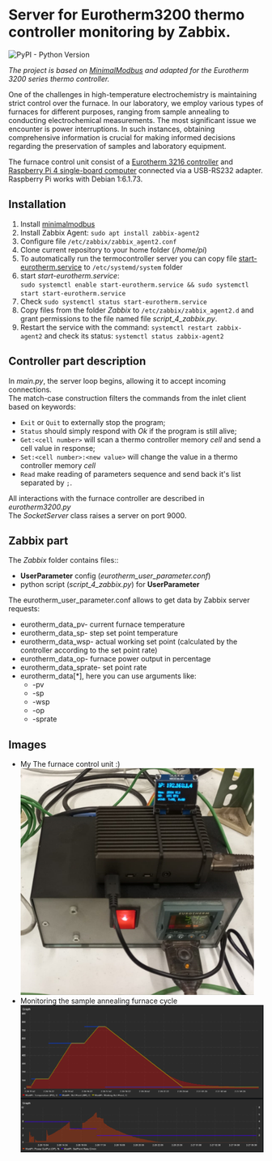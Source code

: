 # Server for Eurotherm3200 thermo controller monitoring by Zabbix.

![PyPI - Python Version](https://img.shields.io/pypi/pyversions/unmixer)


*The project is based on [MinimalModbus](https://github.com/SarathM1/modbus.git) and adapted for 
the Eurotherm 3200 series thermo controller.*

One of the challenges in high-temperature electrochemistry is maintaining strict 
control over the furnace. In our laboratory, we employ various types of furnaces 
for different purposes, ranging from sample annealing to conducting electrochemical 
measurements. The most significant issue we encounter is power interruptions. In such 
instances, obtaining comprehensive information is crucial for making informed 
decisions regarding the preservation of samples and laboratory equipment.

The furnace control unit consist of a [Eurotherm 3216 controller](https://www.eurotherm.com/products/temperature-controllers/single-loop-temperature-controllers/3200-temperature-process-controller/) 
and [Raspberry Pi 4 single-board computer](https://www.raspberrypi.com/products/raspberry-pi-4-model-b/) 
connected via a USB-RS232 adapter. Raspberry Pi works with Debian 1:6.1.73.


## Installation

1. Install [minimalmodbus](https://minimalmodbus.readthedocs.io/en/stable/installation.html)
2. Install Zabbix Agent: ```sudo apt install zabbix-agent2```
3. Configure file ```/etc/zabbix/zabbix_agent2.conf```
4. Clone current repository to your home folder (*/home/pi*)
5. To automatically run the termocontroller server you can copy file 
[start-eurotherm.service](systemctl/start-eurotherm.service) to ```/etc/systemd/system``` folder
6. start *start-eurotherm.service*:</br> ```sudo systemctl enable start-eurotherm.service && sudo systemctl start start-eurotherm.service``` 
7. Check ```sudo systemctl status start-eurotherm.service```
8. Copy files from the folder *Zabbix* to ```/etc/zabbix/zabbix_agent2.d``` and 
grant permissions to the file named file *script_4_zabbix.py*.
9. Restart  the service with the command: ```systemctl restart zabbix-agent2``` and 
check its status: ```systemctl status zabbix-agent2```


## Controller part description
In *main.py*, the server loop begins, allowing it to accept incoming connections. </br>
The match-case construction filters the commands from the inlet client based on keywords:

 - ```Exit``` or ```Quit``` to externally stop the program;
 - ```Status``` should simply respond with *Ok* if the program is still alive;
 - ```Get:<cell number>``` will scan a thermo controller memory *cell* and send
a cell value in response;
 - ```Set:<cell number>:<new value>``` will change the value in a thermo controller 
memory *cell*
 - ```Read``` make reading of parameters sequence and send back it's list separated by ```;```.

All interactions with the furnace controller are described in *eurotherm3200.py*</br>
The *SocketServer* class raises a server on port 9000. 

## Zabbix part

The *Zabbix* folder contains files:: 
 - **UserParameter** config (*eurotherm_user_parameter.conf*) 
 - python script (*script_4_zabbix.py*) for **UserParameter**

The eurotherm_user_parameter.conf allows to get data by Zabbix server requests:
 - eurotherm_data_pv- current furnace temperature
 - eurotherm_data_sp- step set point temperature
 - eurotherm_data_wsp- actual working set point (calculated by the controller 
according to the set point rate)
 - eurotherm_data_op- furnace power output in percentage
 - eurotherm_data_sprate- set point rate
 - eurotherm_data[*], here you can use arguments like:
   * -pv
   * -sp
   * -wsp
   * -op
   * -sprate

## Images

 * My The furnace control unit :) </br> ![My The furnace control unit :)](images/Setup.png)
 * Monitoring the sample annealing furnace cycle </br> ![furnace cycle](images/Dash_2.png)
